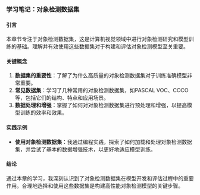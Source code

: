 ### 学习笔记：对象检测数据集

#### 引言
本章节专注于对象检测数据集，这是计算机视觉领域中进行对象检测研究和模型训练的基础。理解并有效使用这些数据集对于构建和评估对象检测模型至关重要。

#### 关键概念
1. **数据集的重要性**：了解了为什么高质量的对象检测数据集对于训练准确模型非常重要。
2. **常见数据集**：学习了几种常用的对象检测数据集，如PASCAL VOC、COCO等，包括它们的结构、特点和应用场景。
3. **数据处理和增强**：掌握了如何对对象检测数据集进行预处理和增强，以提高模型训练的效率和效果。

#### 实践示例
- **使用对象检测数据集**：我通过编程实践，探索了如何加载和处理对象检测数据集，并尝试了基本的数据增强技术，以更好地适应模型训练。

#### 结论
通过本章的学习，我深刻认识到了对象检测数据集在模型开发和评估过程中的重要作用。合理地选择和使用这些数据集是构建高性能对象检测模型的关键步骤。
